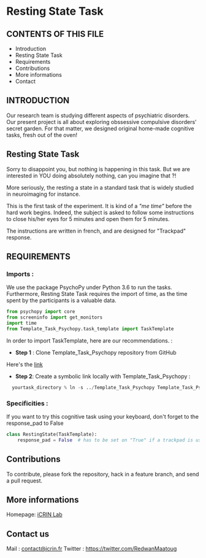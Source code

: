 # Resting State Task 

## CONTENTS OF THIS FILE

* Introduction
* Resting State Task
* Requirements
* Contributions
* More informations
* Contact


## INTRODUCTION

Our research team is studying different aspects of psychiatric disorders. Our present project is all about exploring obssessive compulsive disorders' secret garden. For that matter, we designed original home-made cognitive tasks, fresh out of the oven!

## Resting State Task

Sorry to disappoint you, but nothing is happening in this task. But we are interested in YOU doing absolutely nothing, can you imagine that ?!

More seriously, the resting a state in a standard task that is widely studied in neuroimaging for instance. 

This is the first task of the experiment. It is kind of a *"me time"* before the hard work begins. Indeed, the subject is asked to follow some instructions to close his/her eyes for 5 minutes and open them for 5 minutes. 

The instructions are written in french, and are designed for "Trackpad" response.


## REQUIREMENTS

### Imports :

We use the package PsychoPy under Python 3.6 to run the tasks. Furthermore, Resting State Task requires the import of time, as the time spent by the participants is a valuable data.
```python
from psychopy import core
from screeninfo import get_monitors
import time
from Template_Task_Psychopy.task_template import TaskTemplate
```

In order to import TaskTemplate, here are our recommendations. :

* **Step 1** : Clone Template_Task_Psychopy repository from GitHub 


Here's the <a href="https://github.com/ICRIN-lab/Template_Task_Psychopy.git"> link </a>


* **Step 2**: Create a symbolic link locally with Template_Task_Psychopy :

```python
  yourtask_directory % ln -s ../Template_Task_Psychopy Template_Task_Psychopy
```  



### Specificities :

If you want to try this cognitive task using your keyboard, don't forget to the response_pad to False

```python
class RestingState(TaskTemplate):
    response_pad = False  # has to be set on "True" if a trackpad is used.
```

## Contributions

To contribute, please fork the repository, hack in a feature branch, and send a pull request.

## More informations

Homepage: [iCRIN Lab](http://icrin.fr/)

## Contact us

Mail : contact@icrin.fr
Twitter : https://twitter.com/RedwanMaatoug
